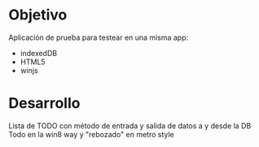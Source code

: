 ﻿Objetivo
========
Aplicación de prueba para testear en una misma app:
- indexedDB
- HTML5
- winjs
 

Desarrollo
==========
Lista de TODO con método de entrada y salida de datos a y desde la DB
Todo en la win8 way y "rebozado" en metro style